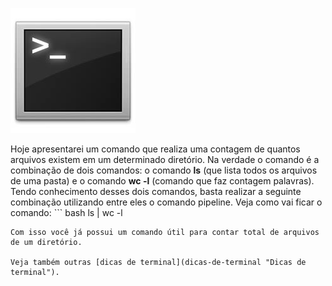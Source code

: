 ![Terminal Console Linux](images/terminal-console-linux.jpg)

Hoje apresentarei um comando que realiza uma contagem de quantos arquivos existem em um determinado diretório. Na verdade o comando é a combinação de dois comandos: o comando **ls** (que lista todos os arquivos de uma pasta) e o comando **wc -l** (comando que faz contagem palavras).
Tendo conhecimento desses dois comandos, basta realizar a seguinte combinação utilizando entre eles o comando pipeline.
Veja como vai ficar o comando: ``` bash
 ls | wc -l
``` 
Com isso você já possui um comando útil para contar total de arquivos de um diretório.

Veja também outras [dicas de terminal](dicas-de-terminal "Dicas de terminal").